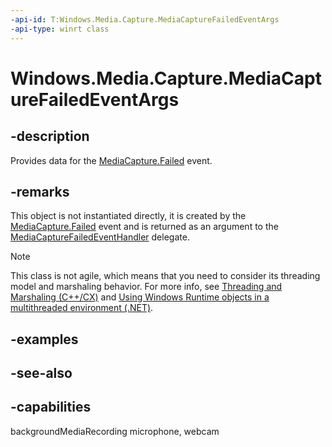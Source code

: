 ```yaml
---
-api-id: T:Windows.Media.Capture.MediaCaptureFailedEventArgs
-api-type: winrt class
---
```


<!-- Class syntax.
public class MediaCaptureFailedEventArgs : Windows.Media.Capture.IMediaCaptureFailedEventArgs
-->

# Windows.Media.Capture.MediaCaptureFailedEventArgs

## -description
Provides data for the [MediaCapture.Failed](mediacapture_failed.md) event.

## -remarks
This object is not instantiated directly, it is created by the [MediaCapture.Failed](mediacapture_failed.md) event and is returned as an argument to the [MediaCaptureFailedEventHandler](mediacapturefailedeventhandler.md) delegate.

<!-- confirmed -->
> [!NOTE]
> This class is not agile, which means that you need to consider its threading model and marshaling behavior. For more info, see [Threading and Marshaling (C++/CX)](http://msdn.microsoft.com/en-us/library/windows/apps/hh771042.aspx) and [Using Windows Runtime objects in a multithreaded environment (.NET)](https://go.microsoft.com/fwlink/p/?linkid=258277).

## -examples

## -see-also


## -capabilities
backgroundMediaRecording
microphone, webcam
